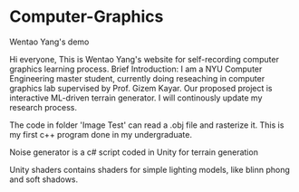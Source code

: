 # Computer-Graphics
Wentao Yang's demo

Hi everyone,
This is Wentao Yang's website for self-recording computer graphics learning process.
Brief Introduction: I am a NYU Computer Engineering master student, currently doing reseaching in computer graphics lab supervised by Prof. Gizem Kayar. 
Our proposed project is interactive ML-driven terrain generator.
I will continously update my research process.

The code in folder 'Image Test' can read a .obj file and rasterize it. This is my first c++ program done in my undergraduate.

Noise generator is a c# script coded in Unity for terrain generation

Unity shaders contains shaders for simple lighting models, like blinn phong and soft shadows.


